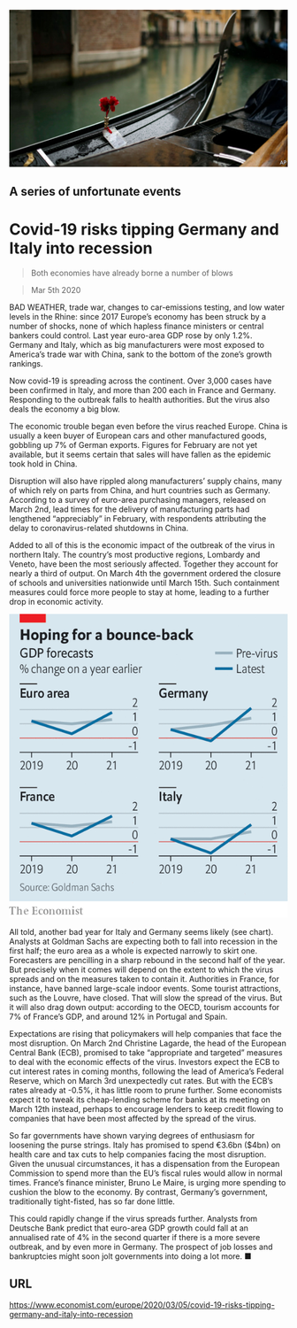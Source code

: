 ![](./images/20200307_EUP502.jpg)

## A series of unfortunate events

# Covid-19 risks tipping Germany and Italy into recession

> Both economies have already borne a number of blows

> Mar 5th 2020

BAD WEATHER, trade war, changes to car-emissions testing, and low water levels in the Rhine: since 2017 Europe’s economy has been struck by a number of shocks, none of which hapless finance ministers or central bankers could control. Last year euro-area GDP rose by only 1.2%. Germany and Italy, which as big manufacturers were most exposed to America’s trade war with China, sank to the bottom of the zone’s growth rankings.

Now covid-19 is spreading across the continent. Over 3,000 cases have been confirmed in Italy, and more than 200 each in France and Germany. Responding to the outbreak falls to health authorities. But the virus also deals the economy a big blow.

The economic trouble began even before the virus reached Europe. China is usually a keen buyer of European cars and other manufactured goods, gobbling up 7% of German exports. Figures for February are not yet available, but it seems certain that sales will have fallen as the epidemic took hold in China.

Disruption will also have rippled along manufacturers’ supply chains, many of which rely on parts from China, and hurt countries such as Germany. According to a survey of euro-area purchasing managers, released on March 2nd, lead times for the delivery of manufacturing parts had lengthened “appreciably” in February, with respondents attributing the delay to coronavirus-related shutdowns in China.

Added to all of this is the economic impact of the outbreak of the virus in northern Italy. The country’s most productive regions, Lombardy and Veneto, have been the most seriously affected. Together they account for nearly a third of output. On March 4th the government ordered the closure of schools and universities nationwide until March 15th. Such containment measures could force more people to stay at home, leading to a further drop in economic activity.



![](./images/20200307_EUC583.png)

All told, another bad year for Italy and Germany seems likely (see chart). Analysts at Goldman Sachs are expecting both to fall into recession in the first half; the euro area as a whole is expected narrowly to skirt one. Forecasters are pencilling in a sharp rebound in the second half of the year. But precisely when it comes will depend on the extent to which the virus spreads and on the measures taken to contain it. Authorities in France, for instance, have banned large-scale indoor events. Some tourist attractions, such as the Louvre, have closed. That will slow the spread of the virus. But it will also drag down output: according to the OECD, tourism accounts for 7% of France’s GDP, and around 12% in Portugal and Spain.

Expectations are rising that policymakers will help companies that face the most disruption. On March 2nd Christine Lagarde, the head of the European Central Bank (ECB), promised to take “appropriate and targeted” measures to deal with the economic effects of the virus. Investors expect the ECB to cut interest rates in coming months, following the lead of America’s Federal Reserve, which on March 3rd unexpectedly cut rates. But with the ECB’s rates already at -0.5%, it has little room to prune further. Some economists expect it to tweak its cheap-lending scheme for banks at its meeting on March 12th instead, perhaps to encourage lenders to keep credit flowing to companies that have been most affected by the spread of the virus.

So far governments have shown varying degrees of enthusiasm for loosening the purse strings. Italy has promised to spend €3.6bn ($4bn) on health care and tax cuts to help companies facing the most disruption. Given the unusual circumstances, it has a dispensation from the European Commission to spend more than the EU’s fiscal rules would allow in normal times. France’s finance minister, Bruno Le Maire, is urging more spending to cushion the blow to the economy. By contrast, Germany’s government, traditionally tight-fisted, has so far done little.

This could rapidly change if the virus spreads further. Analysts from Deutsche Bank predict that euro-area GDP growth could fall at an annualised rate of 4% in the second quarter if there is a more severe outbreak, and by even more in Germany. The prospect of job losses and bankruptcies might soon jolt governments into doing a lot more. ■

## URL

https://www.economist.com/europe/2020/03/05/covid-19-risks-tipping-germany-and-italy-into-recession
